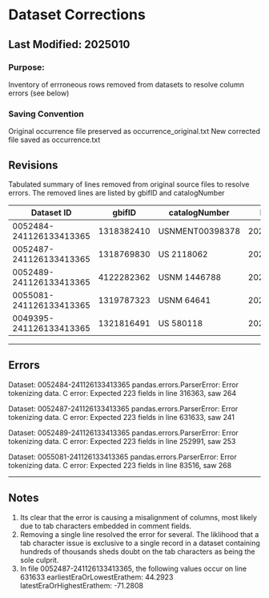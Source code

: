 # Dataset Corrections
**Last Modified: 2025010**
---
### Purpose: 
Inventory of errroneous rows removed from datasets to resolve column errors (see below)

### Saving Convention
Original occurrence file preserved as occurrence_original.txt
New corrected file saved as occurrence.txt

## Revisions
Tabulated summary of lines removed from original source files to resolve errors. The removed lines are listed by gbifID and catalogNumber

| Dataset ID | gbifID      | catalogNumber   | Date     |
| -- |-------------|-----------------|----------|
| 0052484-241126133413365 | 1318382410  | USNMENT00398378 | 20250106 |
| 0052487-241126133413365 | 1318769830  | US 2118062      | 20240106 |
| 0052489-241126133413365 | 4122282362  | USNM 1446788    | 20240103 |
| 0055081-241126133413365 | 1319787323 | USNM 64641 | 20240106 |
| 0049395-241126133413365 | 1321816491 | US 580118 | 20240107 |



------------------------
## Errors

Dataset: 0052484-241126133413365
pandas.errors.ParserError: Error tokenizing data. C error: Expected 223 fields in line 316363, saw 264

Dataset: 0052487-241126133413365
pandas.errors.ParserError: Error tokenizing data. C error: Expected 223 fields in line 631633, saw 241

Dataset: 0052489-241126133413365
pandas.errors.ParserError: Error tokenizing data. C error: Expected 223 fields in line 252991, saw 253

Dataset: 0055081-241126133413365
pandas.errors.ParserError: Error tokenizing data. C error: Expected 223 fields in line 83516, saw 268

--- 
## Notes
1. Its clear that the error is causing a misalignment of columns, most likely due to tab characters embedded in comment fields.
2. Removing a single line resolved the error for several. The liklihood that a tab character issue is exclusive to a single record in a dataset containing hundreds of thousands sheds doubt on the tab characters as being the sole culprit.
3. In file 0052487-241126133413365, the following values occur on line 631633
    earliestEraOrLowestErathem: 44.2923
    latestEraOrHighestErathem: -71.2808
